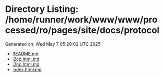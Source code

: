 # Directory Listing: /home/runner/work/www/www/processed/ro/pages/site/docs/protocol
Generated on: Wed May  7 05:20:02 UTC 2025

- [README.md](README.md)
- [i2cp.html.md](i2cp.html.md)
- [i2np.html.md](i2np.html.md)
- [index.html.md](index.html.md)
